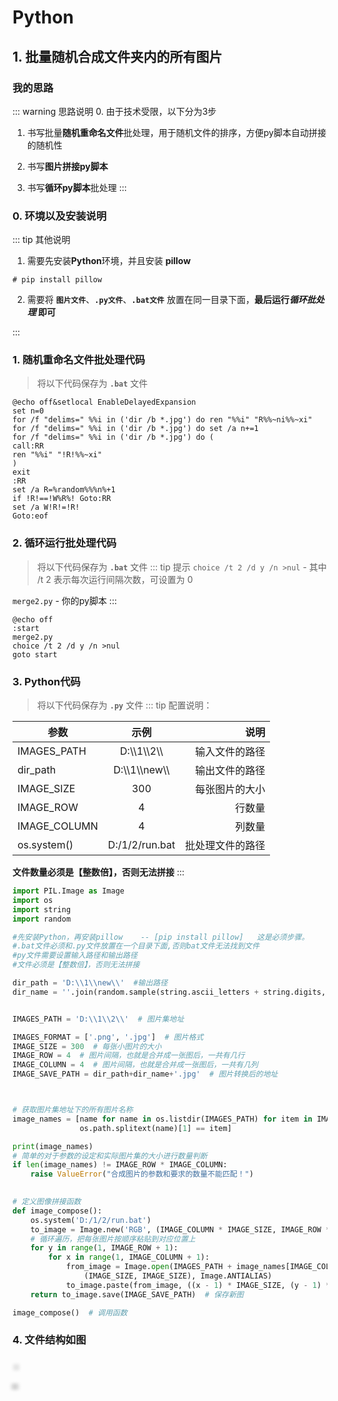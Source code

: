 # Python

## 1. 批量随机合成文件夹内的所有图片

### 我的思路
::: warning 思路说明
0. 由于技术受限，以下分为3步

1. 书写批量**随机重命名文件**批处理，用于随机文件的排序，方便py脚本自动拼接的随机性

2. 书写**图片拼接py脚本**

3. 书写**循环py脚本**批处理
:::

### 0. 环境以及安装说明
::: tip 其他说明
1. 需要先安装**Python**环境，并且安装 **pillow**
```
# pip install pillow
```
2. 需要将 **`图片文件`**、**`.py文件`**、**`.bat文件`** 放置在同一目录下面，**最后运行*循环批处理* 即可**

:::

### 1. 随机重命名文件批处理代码
> 将以下代码保存为 **`.bat`** 文件
```batch
@echo off&setlocal EnableDelayedExpansion
set n=0
for /f "delims=" %%i in ('dir /b *.jpg') do ren "%%i" "R%%~ni%%~xi"
for /f "delims=" %%i in ('dir /b *.jpg') do set /a n+=1
for /f "delims=" %%i in ('dir /b *.jpg') do (
call:RR
ren "%%i" "!R!%%~xi"
)
exit
:RR
set /a R=%random%%%n%+1
if !R!==!W%R%! Goto:RR
set /a W!R!=!R!
Goto:eof
```
### 2. 循环运行批处理代码
> 将以下代码保存为 **`.bat`** 文件
::: tip 提示
`choice /t 2 /d y /n >nul`  - 其中 /t 2 表示每次运行间隔次数，可设置为 0

`merge2.py`  - 你的py脚本
:::

```batch
@echo off
:start
merge2.py
choice /t 2 /d y /n >nul  
goto start
```


### 3. Python代码
> 将以下代码保存为 **`.py`** 文件
::: tip 配置说明： 

|参数           | 示例           | 说明  |
| ------------- |:-------------:| -----:|
| IMAGES_PATH   | D:\\\1\\\2\\\   | 输入文件的路径 |
| dir_path      | D:\\\1\\\new\\\  | 输出文件的路径 |
| IMAGE_SIZE    | 300           |   每张图片的大小 |
| IMAGE_ROW     | 4             |   行数量 |
| IMAGE_COLUMN  | 4             |   列数量 |
|os.system()    | D:/1/2/run.bat      |    批处理文件的路径 |

**文件数量必须是【整数倍】，否则无法拼接**
:::

```py
import PIL.Image as Image
import os
import string
import random

#先安装Python，再安装pillow    -- [pip install pillow]   这是必须步骤。
#.bat文件必须和.py文件放置在一个目录下面,否则bat文件无法找到文件
#py文件需要设置输入路径和输出路径
#文件必须是【整数倍】，否则无法拼接

dir_path = 'D:\\1\\new\\'  #输出路径
dir_name = ''.join(random.sample(string.ascii_letters + string.digits, 8))  #随机字符


IMAGES_PATH = 'D:\\1\\2\\'  # 图片集地址

IMAGES_FORMAT = ['.png', '.jpg']  # 图片格式
IMAGE_SIZE = 300  # 每张小图片的大小
IMAGE_ROW = 4  # 图片间隔，也就是合并成一张图后，一共有几行
IMAGE_COLUMN = 4  # 图片间隔，也就是合并成一张图后，一共有几列
IMAGE_SAVE_PATH = dir_path+dir_name+'.jpg'  # 图片转换后的地址



# 获取图片集地址下的所有图片名称
image_names = [name for name in os.listdir(IMAGES_PATH) for item in IMAGES_FORMAT if
               os.path.splitext(name)[1] == item]

print(image_names)
# 简单的对于参数的设定和实际图片集的大小进行数量判断
if len(image_names) != IMAGE_ROW * IMAGE_COLUMN:
    raise ValueError("合成图片的参数和要求的数量不能匹配！")
    

# 定义图像拼接函数
def image_compose():
    os.system('D:/1/2/run.bat')
    to_image = Image.new('RGB', (IMAGE_COLUMN * IMAGE_SIZE, IMAGE_ROW * IMAGE_SIZE))  # 创建一个新图
    # 循环遍历，把每张图片按顺序粘贴到对应位置上
    for y in range(1, IMAGE_ROW + 1):
        for x in range(1, IMAGE_COLUMN + 1):
            from_image = Image.open(IMAGES_PATH + image_names[IMAGE_COLUMN * (y - 1) + x - 1]).resize(
                (IMAGE_SIZE, IMAGE_SIZE), Image.ANTIALIAS)
            to_image.paste(from_image, ((x - 1) * IMAGE_SIZE, (y - 1) * IMAGE_SIZE))
    return to_image.save(IMAGE_SAVE_PATH)  # 保存新图

image_compose()  # 调用函数
```

### 4. 文件结构如图
![]()
<img class="py_pic" :src="$withBase('/py1.png')">

<img class="py_pic" :src="$withBase('/py2.png')">

<img class="py_pic" :src="$withBase('/py3.png')">

<style>
  .py_pic {
    border-radius: 10px !important;
    border: 0;
    box-shadow: 2px 2px 5px 5px rgba(0, 0, 0, 0.1);
  }
</style>

